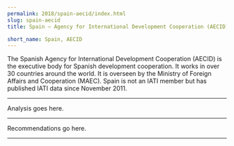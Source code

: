 ```yaml
---
permalink: 2018/spain-aecid/index.html
slug: spain-aecid
title: Spain – Agency for International Development Cooperation (AECID)

short_name: Spain, AECID
---
```


The Spanish Agency for International Development Cooperation (AECID) is the executive body for Spanish development cooperation. It works in over 30 countries around the world. It is overseen by the Ministry of Foreign Affairs and Cooperation (MAEC). Spain is not an IATI member but has published IATI data since November 2011.

---

Analysis goes here.

---

Recommendations go here.

---
